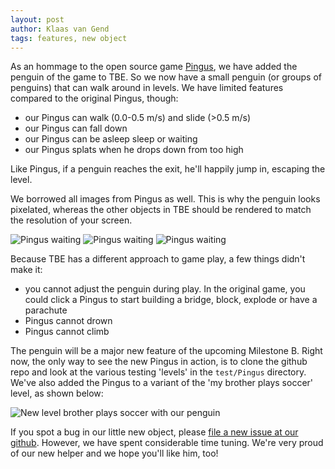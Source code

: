 ```yaml
---
layout: post
author: Klaas van Gend
tags: features, new object
---
```


As an hommage to the open source game [Pingus](http://pingus.seul.org/), we have added the penguin of the game to TBE. So we now have a small penguin (or groups of penguins) that can walk around in levels. We have limited features compared to the original Pingus, though:

 * our Pingus can walk (0.0-0.5 m/s) and slide (>0.5 m/s)
 * our Pingus can fall down
 * our Pingus can be asleep sleep or waiting
 * our Pingus splats when he drops down from too high

Like Pingus, if a penguin reaches the exit, he'll happily jump in, escaping the level.

We borrowed all images from Pingus as well. This is why the penguin looks pixelated, whereas the other objects in TBE should be rendered to match the resolution of your screen.

![Pingus waiting](/tbe/images/2015-12-26-pingus-waiter.png) ![Pingus waiting](/tbe/images/2015-12-26-pingus-waiter.png) ![Pingus waiting](/tbe/images/2015-12-26-pingus-waiter.png) 

Because TBE has a different approach to game play, a few things didn't make it:

 * you cannot adjust the penguin during play. In the original game, you could click a Pingus to start building a bridge, block, explode or have a parachute
 * Pingus cannot drown
 * Pingus cannot climb

The penguin will be a major new feature of the upcoming Milestone B. Right now, the only way to see the new Pingus in action, is to clone the github repo and look at the various testing 'levels' in the `test/Pingus` directory. We've also added the Pingus to a variant of the 'my brother plays soccer' level, as shown below:

![New level brother plays soccer with our penguin](/tbe/images/2015-12-26-pingus-goalie-level.png)

If you spot a bug in our little new object, please [file a new issue at our github](https://github.com/kaa-ching/tbe/issues). However, we have spent considerable time tuning. We're very proud of our new helper and we hope you'll like him, too!
